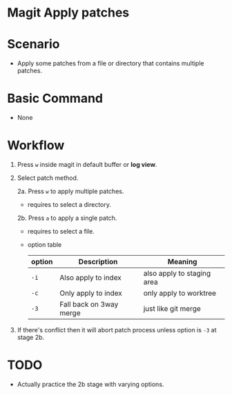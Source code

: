 
# Magit Apply patches


# Scenario

  - Apply some patches from a file or directory that contains multiple patches.



# Basic Command

  - None



# Workflow

   1. Press `w` inside magit in default buffer or **log view**.

   2. Select patch method.

      2a. Press `w` to apply multiple patches.

        - requires to select a directory.

      2b. Press `a` to apply a single patch.

        - requires to select a file.
        
        - option table

          | option | Description             | Meaning                    |
          | -      | -                       | -                          |
          | `-i`   | Also apply to index     | also apply to staging area |
          | `-c`   | Only apply to index     | only apply to worktree     |
          | `-3`   | Fall back on 3way merge | just like git merge        |


   4. If there's conflict then it will abort patch process unless option is `-3` at stage 2b.



# TODO

   - Actually practice the 2b stage with varying options.
